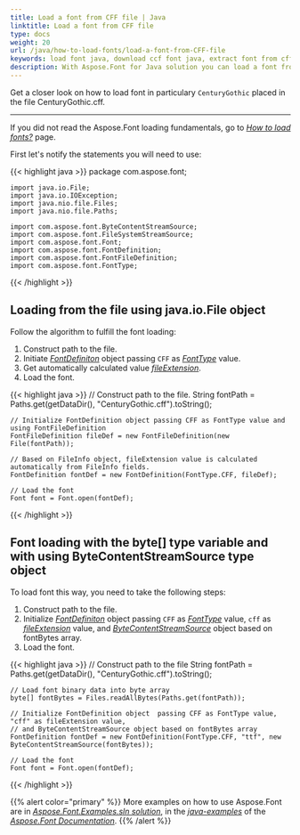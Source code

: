 ```yaml
---
title: Load a font from CFF file | Java
linktitle: Load a font from CFF file
type: docs
weight: 20
url: /java/how-to-load-fonts/load-a-font-from-CFF-file
keywords: load font java, download ccf font java, extract font from cff file java.
description: With Aspose.Font for Java solution you can load a font from a file on your hard drive disk even if this file is not a font inself. Let’s look at how to make it from a CFF file.
---
```


Get a closer look on how to load font in particulary `CenturyGothic` placed in the file CenturyGothic.cff.
____
If you did not read the Aspose.Font loading fundamentals, go to 
 [*How to load fonts?*](https://docs.aspose.com//font/java/how-to-load-fonts) page.

First let's notify the statements you will need to use:

{{< highlight java >}}
    package com.aspose.font;

    import java.io.File;
    import java.io.IOException;
    import java.nio.file.Files;
    import java.nio.file.Paths;

    import com.aspose.font.ByteContentStreamSource;
    import com.aspose.font.FileSystemStreamSource;
    import com.aspose.font.Font;
    import com.aspose.font.FontDefinition;
    import com.aspose.font.FontFileDefinition;
    import com.aspose.font.FontType;
{{< /highlight >}}

## Loading from the file using java.io.File object ##

Follow the algorithm to fulfill the font loading:
1. Construct path to the file.
2. Initiate [*FontDefiniton*](https://apireference.aspose.com/font/java/com.aspose.font/FontDefinition) object passing `CFF` as [*FontType*](https://apireference.aspose.com/font/java/com.aspose.font/FontType) value.
3. Get automatically calculated value [*fileExtension*](https://apireference.aspose.com/font/java/com.aspose.font/FontFileDefinition#FontFileDefinition-java.lang.String-com.aspose.font.StreamSource-).
4. Load the font.

{{< highlight java >}}
    // Construct path to the file.
    String fontPath = Paths.get(getDataDir(), "CenturyGothic.cff").toString();
	
    // Initialize FontDefinition object passing CFF as FontType value and using FontFileDefinition
    FontFileDefinition fileDef = new FontFileDefinition(new File(fontPath));

    // Based on FileInfo object, fileExtension value is calculated automatically from FileInfo fields.
    FontDefinition fontDef = new FontDefinition(FontType.CFF, fileDef);

    // Load the font
    Font font = Font.open(fontDef);
{{< /highlight >}}

## Font loading with the byte[] type variable and with using ByteContentStreamSource type object ##

To load font this way, you need to take the following steps:
1. Construct path to the file.
2. Initialize [*FontDefiniton*](https://apireference.aspose.com/font/java/com.aspose.font/FontDefinition) object  passing `CFF` as [*FontType*](https://apireference.aspose.com/font/java/com.aspose.font/FontType) value, `cff` as [*fileExtension*](https://apireference.aspose.com/font/java/com.aspose.font/FontFileDefinition#FontFileDefinition-java.lang.String-com.aspose.font.StreamSource-) value, and  [*ByteContentStreamSource*](https://apireference.aspose.com/font/java/com.aspose.font/ByteContentStreamSource) object based on fontBytes array.
3. Load the font.

{{< highlight java >}}
    // Construct path to the file
    String fontPath = Paths.get(getDataDir(), "CenturyGothic.cff").toString();

    // Load font binary data into byte array
    byte[] fontBytes = Files.readAllBytes(Paths.get(fontPath));

    // Initialize FontDefinition object  passing CFF as FontType value, "cff" as fileExtension value, 
    // and ByteContentStreamSource object based on fontBytes array
    FontDefinition fontDef = new FontDefinition(FontType.CFF, "ttf", new ByteContentStreamSource(fontBytes));

    // Load the font
    Font font = Font.open(fontDef);
{{< /highlight >}}

{{% alert color="primary" %}}
More examples on how to use Aspose.Font are in [*Aspose.Font.Examples.sln solution*](https://github.com/aspose-font/Aspose.Font-Documentation/tree/master/java-examples/src/main/java/com/aspose/font/examples), in the [*java-examples*](https://github.com/aspose-font/Aspose.Font-Documentation/tree/master/java-examples) of the [*Aspose.Font Documentation*](https://github.com/aspose-font/Aspose.Font-Documentation).
{{% /alert %}}





